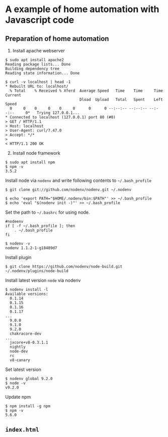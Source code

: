 # A example of home automation with Javascript code
## Preparation of home automation
1. Install apache webserver
```
$ sudo apt install apache2
Reading package lists... Done
Building dependency tree       
Reading state information... Done

$ curl -v localhost | head -1
* Rebuilt URL to: localhost/
  % Total    % Received % Xferd  Average Speed   Time    Time     Time  Current
                                 Dload  Upload   Total   Spent    Left  Speed
  0     0    0     0    0     0      0      0 --:--:-- --:--:-- --:--:--     0*   Trying 127.0.0.1...
* Connected to localhost (127.0.0.1) port 80 (#0)
> GET / HTTP/1.1
> Host: localhost
> User-Agent: curl/7.47.0
> Accept: */*
>
< HTTP/1.1 200 OK

```

2. Install node framework
```
$ sudo apt install npm
$ npm -v
3.5.2
```

Install node via `nodenv` and write following contents to `~/.bash_profile`

```
$ git clone git://github.com/nodenv/nodenv.git ~/.nodenv

$ echo 'export PATH="$HOME/.nodenv/bin:$PATH"' >> ~/.bash_profile
$ echo 'eval "$(nodenv init -)"' >> ~/.bash_profile
```

Set the path to `~/.bashrc` for using node.

```
#nodeenv
if [ -f ~/.bash_profile ]; then
    . ~/.bash_profile
fi

$ nodenv -v
nodenv 1.1.2-1-g18489d7
```

Install plugin

```
$ git clone https://github.com/nodenv/node-build.git ~/.nodenv/plugins/node-build
```

Install latest version `node` via nodenv

```
$ nodenv install -l
Available versions:
  0.1.14
  0.1.15
  0.1.16
  0.1.17
...
  9.0.0
  9.1.0
  9.2.0
  chakracore-dev
...
  jxcore+v8-0.3.1.1
  nightly
  node-dev
  rc
  v8-canary
```

Set latest version

```
$ nodenv global 9.2.0
$ node -v
v9.2.0
```

Update npm

```
$ npm install -g npm
$ npm -v
5.6.0
```

## `index.html`
